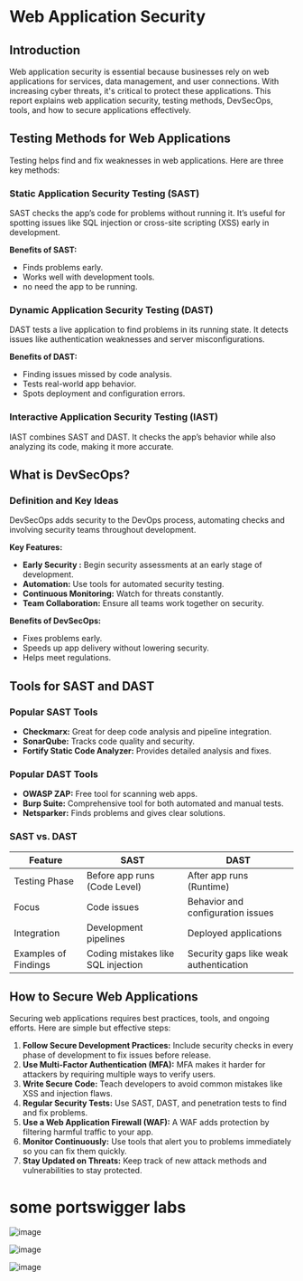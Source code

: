 # Web Application Security

## Introduction
Web application security is essential because businesses rely on web applications for services, data management, and user connections. With increasing cyber threats, it's critical to protect these applications. This report explains web application security, testing methods, DevSecOps, tools, and how to secure applications effectively.

## Testing Methods for Web Applications
Testing helps find and fix weaknesses in web applications. Here are three key methods:

### Static Application Security Testing (SAST)
SAST checks the app’s code for problems without running it. It’s useful for spotting issues like SQL injection or cross-site scripting (XSS) early in development.

**Benefits of SAST:**
- Finds problems early.
- Works well with development tools.
- no need the app to be running.

### Dynamic Application Security Testing (DAST)
DAST tests a live application to find problems in its running state. It detects issues like authentication weaknesses and server misconfigurations.

**Benefits of DAST:**
- Finding issues missed by code analysis.
- Tests real-world app behavior.
- Spots deployment and configuration errors.

### Interactive Application Security Testing (IAST)
IAST combines SAST and DAST. It checks the app’s behavior while also analyzing its code, making it more accurate.

## What is DevSecOps?
### Definition and Key Ideas
DevSecOps adds security to the DevOps process, automating checks and involving security teams throughout development.

**Key Features:**
- **Early Security :** Begin security assessments at an early stage of development.
- **Automation:** Use tools for automated security testing.
- **Continuous Monitoring:** Watch for threats constantly.
- **Team Collaboration:** Ensure all teams work together on security.

**Benefits of DevSecOps:**
- Fixes problems early.
- Speeds up app delivery without lowering security.
- Helps meet regulations.

## Tools for SAST and DAST
### Popular SAST Tools
- **Checkmarx:** Great for deep code analysis and pipeline integration.
- **SonarQube:** Tracks code quality and security.
- **Fortify Static Code Analyzer:** Provides detailed analysis and fixes.

### Popular DAST Tools
- **OWASP ZAP:** Free tool for scanning web apps.
- **Burp Suite:** Comprehensive tool for both automated and manual tests.
- **Netsparker:** Finds problems and gives clear solutions.

### SAST vs. DAST

| Feature                    | SAST                          | DAST                          |
|----------------------------|-------------------------------|-------------------------------|
| Testing Phase              | Before app runs (Code Level) | After app runs (Runtime)     |
| Focus                      | Code issues                   | Behavior and configuration issues |
| Integration                | Development pipelines         | Deployed applications         |
| Examples of Findings       | Coding mistakes like SQL injection | Security gaps like weak authentication |

## How to Secure Web Applications
Securing web applications requires best practices, tools, and ongoing efforts. Here are simple but effective steps:

1. **Follow Secure Development Practices:** Include security checks in every phase of development to fix issues before release.
2. **Use Multi-Factor Authentication (MFA):** MFA makes it harder for attackers by requiring multiple ways to verify users.
3. **Write Secure Code:** Teach developers to avoid common mistakes like XSS and injection flaws.
4. **Regular Security Tests:** Use SAST, DAST, and penetration tests to find and fix problems.
5. **Use a Web Application Firewall (WAF):** A WAF adds protection by filtering harmful traffic to your app.
6. **Monitor Continuously:** Use tools that alert you to problems immediately so you can fix them quickly.
7. **Stay Updated on Threats:** Keep track of new attack methods and vulnerabilities to stay protected.

# some portswigger labs
![image](https://github.com/user-attachments/assets/bcfa34b9-44c4-4209-9553-482cf44a5217)

![image](https://github.com/user-attachments/assets/e11b222e-c9c4-469a-a49a-8d520022400f)

![image](https://github.com/user-attachments/assets/8ec662a7-e37c-4068-b451-d85d6fa86968)




